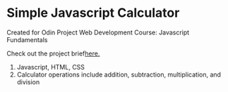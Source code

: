 
<h1>Simple Javascript Calculator</h1>
<p>Created for Odin Project Web Development Course: Javascript Fundamentals</p>
<p>Check out the project brief<a href="https://www.theodinproject.com/lessons/calculator">here.</a>

<ol>
<li>Javascript, HTML, CSS</li>
<li>Calculator operations include addition, subtraction, multiplication, and division</li>
</ol>
